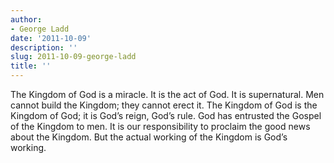 ```yaml
---
author:
- George Ladd
date: '2011-10-09'
description: ''
slug: 2011-10-09-george-ladd
title: ''
---
```

The Kingdom of God is a miracle. It is the act of God. It is supernatural. Men cannot build the Kingdom; they cannot erect it. The Kingdom of God is the Kingdom of God; it is God’s reign, God’s rule. God has entrusted the Gospel of the Kingdom to men. It is our responsibility to proclaim the good news about the Kingdom. But the actual working of the Kingdom is God’s working.



